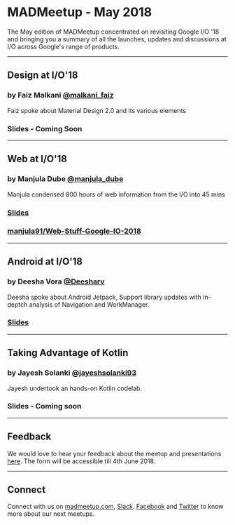 # MADMeetup - May 2018
The May edition of MADMeetup concentrated on revisiting Google I/O '18 and bringing you a summary of all the launches, updates and discussions at I/O across Google's range of products.

---

## Design at I/O'18
### by Faiz Malkani [@malkani_faiz](https://twitter.com/malkani_faiz)

Faiz spoke about Material Design 2.0 and its various elements

### Slides - Coming Soon

---

## Web at I/O'18
###  by Manjula Dube [@manjula_dube](https://twitter.com/manjula_dube)

Manjula condensed 800 hours of web information from the I/O into 45 mins

### [Slides](https://docs.google.com/presentation/d/12FCejnY9o5W3Mm0VIhch2mt-uwNd0l2DgvsUbL3emKg/)

### [manjula91/Web-Stuff-Google-IO-2018](https://github.com/manjula91/Web-Stuff-Google-IO-2018) 

---

## Android at I/O'18
###  by Deesha Vora [@Deesharv](https://twitter.com/Deesharv)

Deesha spoke about Android Jetpack, Support library updates with in-deptch analysis of Navigation and WorkManager.

### [Slides](https://speakerdeck.com/deesharv/new-in-android-at-google-io-18)

---

## Taking Advantage of Kotlin
###  by Jayesh Solanki [@jayeshsolanki93](https://twitter.com/jayeshsolanki93)

Jayesh undertook an hands-on Kotlin codelab.

### Slides - Coming soon

---

## Feedback
We would love to hear your feedback about the meetup and presentations [here](https://goo.gl/TcqgoY). The form will be accessible till 4th June 2018.

---

## Connect
Connect with us on [madmeetup.com](https://www.madmeetup.com), [Slack](https://join.slack.com/t/madmeetup/shared_invite/enQtMzYxMjk0Njc2ODM5LWFlNjI4NzliMWRjZDMwZTZmZWNhYjE5Y2EwNjQ2MGIxZDY2ZmU5YTdiMDhjYTgyMzc1ODBhMTM3OTAwMTk4ODc,). [Facebook](https://www.facebook.com/MADMeetup/) and [Twitter](https://twitter.com/madmeetup) to know more about our next meetups.
